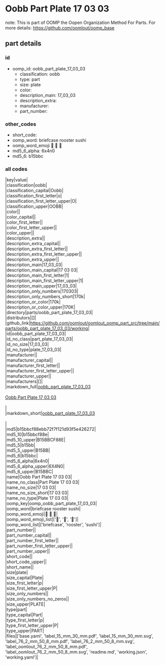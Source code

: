 # Oobb Part Plate 17 03 03  

note: This is part of OOMP the Oopen Organization Method For Parts. For more details: https://github.com/oomlout/oomp_base

##  part details





### id
* oomp_id: oobb_part_plate_17_03_03
  * classification: oobb
  * type: part
  * size: plate
  * color: 
  * description_main: 17_03_03
  * description_extra: 
  * manufacturer: 
  * part_number: 

### other_codes
* short_code: 
* oomp_word: briefcase rooster sushi
* oomp_word_emoji :briefcase: :rooster: :sushi:
* md5_6_alpha: 6x4n0
* md5_6: b15bbc

### all codes 
|key|value|  
|classification|oobb|  
|classification_capital|Oobb|  
|classification_first_letter|o|  
|classification_first_letter_upper|O|  
|classification_upper|OOBB|  
|color||  
|color_capital||  
|color_first_letter||  
|color_first_letter_upper||  
|color_upper||  
|description_extra||  
|description_extra_capital||  
|description_extra_first_letter||  
|description_extra_first_letter_upper||  
|description_extra_upper||  
|description_main|17_03_03|  
|description_main_capital|17 03 03|  
|description_main_first_letter|1|  
|description_main_first_letter_upper|1|  
|description_main_upper|17_03_03|  
|description_only_numbers|170303|  
|description_only_numbers_short|170k|  
|description_or_color|170k|  
|description_or_color_upper|170K|  
|directory|parts/oobb_part_plate_17_03_03|  
|distributors|[]|  
|github_link|https://github.com/oomlout/oomlout_oomp_part_src/tree/main/parts/oobb_part_plate_17_03_03/working|  
|id|oobb_part_plate_17_03_03|  
|id_no_class|part_plate_17_03_03|  
|id_no_size|17_03_03|  
|id_no_type|plate_17_03_03|  
|manufacturer||  
|manufacturer_capital||  
|manufacturer_first_letter||  
|manufacturer_first_letter_upper||  
|manufacturer_upper||  
|manufacturers|[]|  
|markdown_full|[oobb_part_plate_17_03_03](https://github.com/oomlout/oomlout_oomp_part_src/tree/main/parts/oobb_part_plate_17_03_03/working)<br>[](https://github.com/oomlout/oomlout_oomp_part_src/tree/main/parts/oobb_part_plate_17_03_03/working)<br>[Oobb Part Plate 17 03 03](https://github.com/oomlout/oomlout_oomp_part_src/tree/main/parts/oobb_part_plate_17_03_03/working)<br><br>|  
|markdown_short|[oobb_part_plate_17_03_03](https://github.com/oomlout/oomlout_oomp_part_src/tree/main/parts/oobb_part_plate_17_03_03/working)<br><br>|  
|md5|b15bbcf88ebb72f7f121d93f5e426272|  
|md5_10|b15bbcf88e|  
|md5_10_upper|B15BBCF88E|  
|md5_5|b15bb|  
|md5_5_upper|B15BB|  
|md5_6|b15bbc|  
|md5_6_alpha|6x4n0|  
|md5_6_alpha_upper|6X4N0|  
|md5_6_upper|B15BBC|  
|name|Oobb Part Plate 17 03 03|  
|name_no_class|Part Plate 17 03 03|  
|name_no_size|17 03 03|  
|name_no_size_short|17 03 03|  
|name_no_type|Plate 17 03 03|  
|oomp_key|oomp_oobb_part_plate_17_03_03|  
|oomp_word|briefcase rooster sushi|  
|oomp_word_emoji|:briefcase: :rooster: :sushi:|  
|oomp_word_emoji_list|[':briefcase:', ':rooster:', ':sushi:']|  
|oomp_word_list|['briefcase', 'rooster', 'sushi']|  
|part_number||  
|part_number_capital||  
|part_number_first_letter||  
|part_number_first_letter_upper||  
|part_number_upper||  
|short_code||  
|short_code_upper||  
|short_name||  
|size|plate|  
|size_capital|Plate|  
|size_first_letter|p|  
|size_first_letter_upper|P|  
|size_only_numbers||  
|size_only_numbers_no_zeros||  
|size_upper|PLATE|  
|type|part|  
|type_capital|Part|  
|type_first_letter|p|  
|type_first_letter_upper|P|  
|type_upper|PART|  
|files|['base.yaml', 'label_15_mm_30_mm.pdf', 'label_15_mm_30_mm.svg', 'label_76_2_mm_50_8_mm.pdf', 'label_76_2_mm_50_8_mm.svg', 'label_oomlout_76_2_mm_50_8_mm.pdf', 'label_oomlout_76_2_mm_50_8_mm.svg', 'readme.md', 'working.json', 'working.yaml']|  
